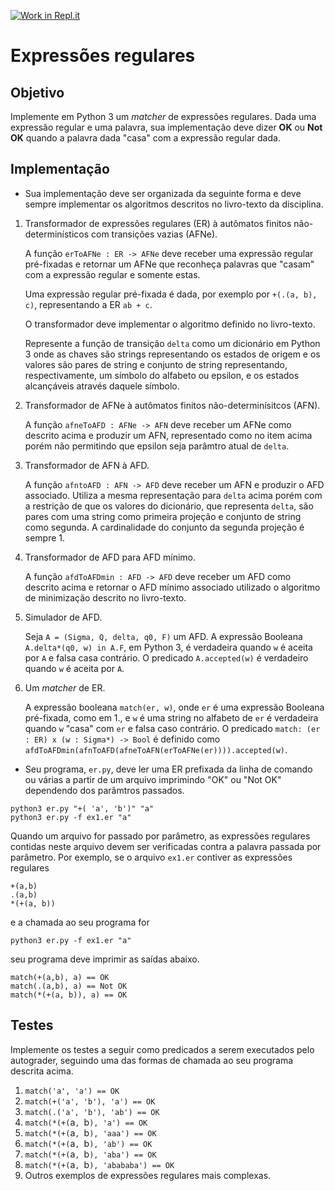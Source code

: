 [![Work in Repl.it](https://classroom.github.com/assets/work-in-replit-14baed9a392b3a25080506f3b7b6d57f295ec2978f6f33ec97e36a161684cbe9.svg)](https://classroom.github.com/online_ide?assignment_repo_id=4549100&assignment_repo_type=AssignmentRepo)
# Expressões regulares

## Objetivo

Implemente em Python 3 um _matcher_ de expressões regulares. Dada uma expressão regular e uma palavra, sua implementação deve dizer **OK** ou **Not OK** quando a palavra dada "casa" com a expressão regular dada.

## Implementação 

- Sua implementação deve ser organizada da seguinte forma e deve sempre implementar os algoritmos descritos no livro-texto da disciplina.

1. Transformador de expressões regulares (ER) à autômatos finitos não-determinísticos com transições vazias (AFNe).  

   A função `erToAFNe : ER -> AFNe` deve receber uma expressão regular pré-fixadas e retornar um AFNe que reconheça palavras que "casam" com a expressão regular e somente estas. 
   
   Uma expressão regular pré-fixada é dada, por exemplo por `+(.(a, b), c)`, representando a ER `ab + c`.
   
   O transformador deve implementar o algoritmo definido no livro-texto.
   
   Represente a função de transição `delta` como um dicionário em Python 3 onde as chaves são strings representando os estados de origem e os valores são pares de string e conjunto de string representando, respectivamente, um símbolo do alfabeto ou epsilon, e os estados alcançáveis através daquele símbolo. 

1. Transformador de AFNe à autômatos finitos não-determinísitcos (AFN).  

   A função `afneToAFD : AFNe -> AFN` deve receber um AFNe como descrito acima e produzir um AFN, representado como no item acima porém não permitindo que epsilon seja parâmtro atual de `delta`.
   
1. Transformador de AFN à AFD.  

    A função `afntoAFD : AFN -> AFD` deve receber um AFN e produzir o AFD associado. Utiliza a mesma representação para `delta` acima porém com a restrição de que os valores do dicionário, que representa `delta`, são pares com uma string como primeira projeção e conjunto de string como segunda. A cardinalidade do conjunto da segunda projeção é sempre 1. 
    
1. Transformador de AFD para AFD mínimo.

   A função `afdToAFDmin : AFD -> AFD` deve receber um AFD como descrito acima e retornar o AFD mínimo associado utilizado o algoritmo de minimização descrito no livro-texto.
   
1. Simulador de AFD.

   Seja `A = (Sigma, Q, delta, q0, F)` um AFD.  A expressão Booleana `A.delta*(q0, w) in A.F`, em Python 3, é verdadeira quando `w` é aceita por `A` e falsa casa contrário. O predicado `A.accepted(w)` é verdadeiro quando `w` é aceita por `A`.
   
1. Um _matcher_ de ER.  

   A expressão booleana `match(er, w)`, onde `er` é uma expressão Booleana pré-fixada, como em 1., e `w` é uma string no alfabeto de `er` é verdadeira quando `w` "casa" com `er` e falsa caso contrário. O predicado `match: (er : ER) x (w : Sigma*) -> Bool` é definido como `afdToAFDmin(afnToAFD(afneToAFN(erToAFNe(er)))).accepted(w)`.
  
- Seu programa, `er.py`, deve ler uma ER prefixada da linha de comando ou várias a partir de um arquivo imprimindo "OK" ou "Not OK" dependendo dos parâmtros passados.
```shell  
python3 er.py "+( 'a', 'b')" "a"
python3 er.py -f ex1.er "a" 
```
Quando um arquivo for passado por parâmetro, as expressões regulares contidas neste arquivo devem ser verificadas contra a palavra passada por parâmetro.
Por exemplo, se o arquivo `ex1.er` contiver as expressões regulares
```
+(a,b)
.(a,b)
*(+(a, b))
```
e a chamada ao seu programa for
```
python3 er.py -f ex1.er "a"
```
seu programa deve imprimir as saídas abaixo.
```
match(+(a,b), a) == OK
match(.(a,b), a) == Not OK
match(*(+(a, b)), a) == OK
```
  
## Testes

Implemente os testes a seguir como predicados a serem executados pelo autograder, seguindo uma das formas de chamada ao seu programa descrita acima.

1. `match('a', 'a') == OK`
1. `match(+('a', 'b'), 'a') == OK`
2. `match(.('a', 'b'), 'ab') == OK`
3. `match(*(+(`a`, `b`), 'a') == OK`
4. `match(*(+(`a`, `b`), 'aaa') == OK`
5. `match(*(+(`a`, `b`), 'ab') == OK`
6. `match(*(+(`a`, `b`), 'aba') == OK`
7. `match(*(+(`a`, `b`), 'abababa') == OK`
8. Outros exemplos de expressões regulares mais complexas.
